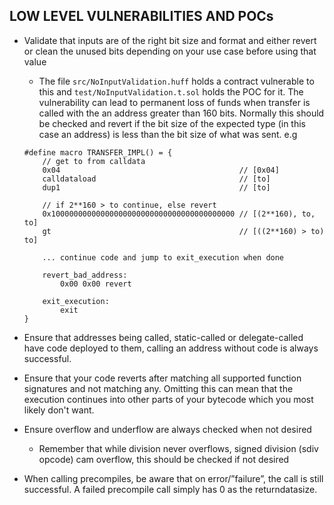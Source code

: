 ## LOW LEVEL VULNERABILITIES AND POCs

- Validate that inputs are of the right bit size and format and either revert or clean the unused bits depending on your use case before using that value

  - The file `src/NoInputValidation.huff` holds a contract vulnerable to this and `test/NoInputValidation.t.sol` holds the POC for it. The vulnerability can lead to permanent loss of funds when transfer is called with the an address greater than 160 bits. Normally this should be checked and revert if the bit size of the expected type (in this case an address) is less than the bit size of what was sent. e.g

  ```sol
  #define macro TRANSFER_IMPL() = {
      // get to from calldata
      0x04                                        // [0x04]
      calldataload                                // [to]
      dup1                                        // [to]

      // if 2**160 > to continue, else revert
      0x10000000000000000000000000000000000000000 // [(2**160), to, to]
      gt                                          // [((2**160) > to)  to]

      ... continue code and jump to exit_execution when done

      revert_bad_address:
          0x00 0x00 revert

      exit_execution:
          exit
  }
  ```

- Ensure that addresses being called, static-called or delegate-called have code deployed to them, calling an address without code is always successful.
- Ensure that your code reverts after matching all supported function signatures and not matching any. Omitting this can mean that the execution continues into other parts of your bytecode which you most likely don't want.
- Ensure overflow and underflow are always checked when not desired
  - Remember that while division never overflows, signed division (sdiv opcode) cam overflow, this should be checked if not desired
- When calling precompiles, be aware that on error/”failure”, the call is still successful. A failed precompile call simply has 0 as the returndatasize.
